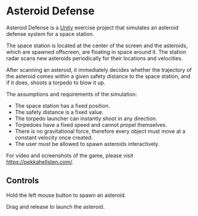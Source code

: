 # Asteroid Defense
Asteroid Defense is a [Unity](https://unity.com/) exercise project that simulates an asteroid defense system for a space station.

The space station is located at the center of the screen and the asteroids, which are spawned offscreen, are floating in space around it.
The station radar scans new asteroids periodically for their locations and velocities. 

After scanning an asteroid, it immediately decides whether the trajectory of the asteroid comes within a given safety distance to the space station, and if it does, shoots a torpedo to blow it up.

The assumptions and requirements of the simulation:

- The space station has a fixed position. 
- The safety distance is a fixed value.
- The torpedo launcher can instantly shoot in any direction. 
- Torpedoes have a fixed speed and cannot propel themselves.
- There is no gravitational force, therefore every object must move at a constant velocity once created.
- The user must be allowed to spawn asteroids interactively.

For video and screenshots of the game, please visit https://pekkahellsten.com/.

## Controls
Hold the left mouse button to spawn an asteroid.

Drag and release to launch the asteroid.
